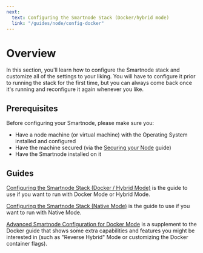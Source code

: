 ```yaml
---
next: 
  text: Configuring the Smartnode Stack (Docker/hybrid mode)
  link: "/guides/node/config-docker"
---
```


# Overview

In this section, you'll learn how to configure the Smartnode stack and customize all of the settings to your liking.
You will have to configure it prior to running the stack for the first time, but you can always come back once it's running and reconfigure it again whenever you like.

## Prerequisites

Before configuring your Smartnode, please make sure you:

- Have a node machine (or virtual machine) with the Operating System installed and configured
- Have the machine secured (via the [Securing your Node](../securing-your-node) guide)
- Have the Smartnode installed on it

## Guides

[Configuring the Smartnode Stack (Docker / Hybrid Mode)](../config-docker) is the guide to use if you want to run with Docker Mode or Hybrid Mode.

[Configuring the Smartnode Stack (Native Mode)](../config-native) is the guide to use if you want to run with Native Mode.

[Advanced Smartnode Configuration for Docker Mode](../advanced-config) is a supplement to the Docker guide that shows some extra capabilities and features you might be interested in (such as "Reverse Hybrid" Mode or customizing the Docker container flags).
